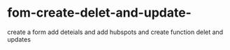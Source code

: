 # fom-create-delet-and-update-
create a form add deteials and add hubspots and create function delet and updates 

